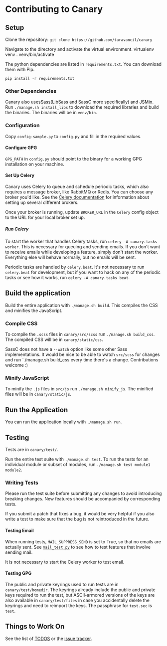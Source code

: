 # Contributing to Canary

## Setup
Clone the repository: `git clone https://github.com/taravancil/canary`

Navigate to the directory and activate the virtual environment.
    virtualenv venv
    . venv/bin/activate

The python dependencies are listed in `requirements.txt`. You can download them with Pip.

`pip install -r requirements.txt`

### Other Dependencies
Canary also uses[Sass](https://github.com/sass/sass)(LibSass and SassC more specifically) and [JSMin](https://github.com/douglascrockford/JSMin). Run `./manage.sh install_libs` to download the required libraries and build the binaries. The binaries will be in `venv/bin`.

### Configuration
Copy `config-sample.py` to `config.py` and fill in the required values.

#### Configure GPG 
`GPG_PATH` in `config.py` should point to the binary for a working GPG installation on your machine.

#### Set Up Celery
Canary uses Celery to queue and schedule periodic tasks, which also requires a message broker, like RabbitMQ or Redis. You can choose any broker you'd like. See the [Celery documentation](http://docs.celeryproject.org/en/latest/getting-started/brokers/) for information about setting up several different brokers.

Once your broker is running, update `BROKER_URL` in the `Celery` config object to the URL for your local broker set up.

##### Run Celery
To start the worker that handles Celery tasks, run `celery -A canary.tasks worker`. This is necessary for queuing and sending emails. If you don't want to receive emails while developing a feature, simply don't start the worker. Everything else will behave normally, but no emails will be sent.

Periodic tasks are handled by `celery.beat`. It's not necessary to run `celery.beat` for development, but if you want to hack on any of the periodic tasks or see how it works, run `celery -A canary.tasks beat`.

## Build the application
Build the entire application with `./manage.sh build`. This compiles the CSS and minifies the JavaScript.

### Compile CSS
To compile the `.scss` files in `canary/src/scss` run `./manage.sh build_css`. The compiled CSS will be in `canary/static/css`.

SassC does not have a `--watch` option like some other Sass implementations. It would be nice to be able to watch `src/scss` for changes and run `./manage.sh build_css every time there's a change. Contributions welcome :)

### Minify JavaScript
To minify the `.js` files in `src/js` run `./manage.sh minify_js`. The minified files will be in `canary/static/js`.

## Run the Application
You can run the application locally with `./manage.sh run`.

## Testing
Tests are in `canary/test/`. 

Run the entire test suite with `./manage.sh test`. To run the tests for an individual module or subset of modules, run `./manage.sh test module1 module2`.

### Writing Tests
Please run the test suite before submitting any changes to avoid introducing breaking changes. New features should be accompanied by corresponding tests.

If you submit a patch that fixes a bug, it would be very helpful if you also write a test to make sure that the bug is not reintroduced in the future.

#### Testing Email
When running tests, `MAIL_SUPPRESS_SEND` is set to True, so that no emails are actually sent. See [`mail_test.py`](https://github.com/taravancil/canary/blob/master/canary/test/mail_test.py) to see how to test features that involve sending mail.

It is not necessary to start the Celery worker to test email.

#### Testing GPG
The public and private keyrings used to run tests are in `canary/test/homedir`. The keyrings already include the public and private keys required to run the test, but ASCII-armored versions of the keys are also available in `canary/test/files` in case you accidentally delete the keyrings and need to reimport the keys. The passphrase for `test.sec` is `test`.

## Things to Work On
See the list of [TODOS](https://github.com/taravancil/canary/TODOS.md) or the [issue tracker](https://github.com/taravancil/canary/issues).

